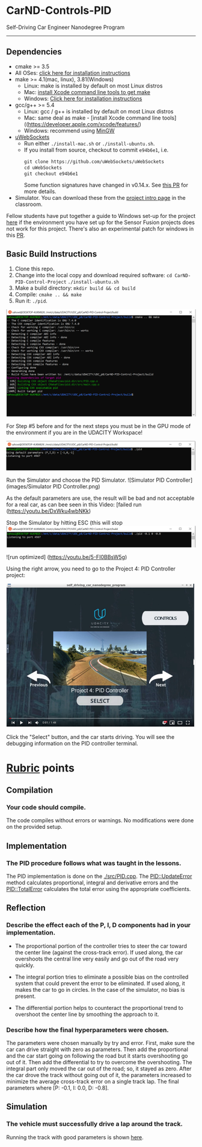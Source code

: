 # CarND-Controls-PID
Self-Driving Car Engineer Nanodegree Program

---

## Dependencies

* cmake >= 3.5
 * All OSes: [click here for installation instructions](https://cmake.org/install/)
* make >= 4.1(mac, linux), 3.81(Windows)
  * Linux: make is installed by default on most Linux distros
  * Mac: [install Xcode command line tools to get make](https://developer.apple.com/xcode/features/)
  * Windows: [Click here for installation instructions](http://gnuwin32.sourceforge.net/packages/make.htm)
* gcc/g++ >= 5.4
  * Linux: gcc / g++ is installed by default on most Linux distros
  * Mac: same deal as make - [install Xcode command line tools]((https://developer.apple.com/xcode/features/)
  * Windows: recommend using [MinGW](http://www.mingw.org/)
* [uWebSockets](https://github.com/uWebSockets/uWebSockets)
  * Run either `./install-mac.sh` or `./install-ubuntu.sh`.
  * If you install from source, checkout to commit `e94b6e1`, i.e.
    ```
    git clone https://github.com/uWebSockets/uWebSockets 
    cd uWebSockets
    git checkout e94b6e1
    ```
    Some function signatures have changed in v0.14.x. See [this PR](https://github.com/udacity/CarND-MPC-Project/pull/3) for more details.
* Simulator. You can download these from the [project intro page](https://github.com/udacity/self-driving-car-sim/releases) in the classroom.

Fellow students have put together a guide to Windows set-up for the project [here](https://s3-us-west-1.amazonaws.com/udacity-selfdrivingcar/files/Kidnapped_Vehicle_Windows_Setup.pdf) if the environment you have set up for the Sensor Fusion projects does not work for this project. There's also an experimental patch for windows in this [PR](https://github.com/udacity/CarND-PID-Control-Project/pull/3).

## Basic Build Instructions

1. Clone this repo.
2. Change into the local copy and download required software: 
   `cd CarND-PID-Control-Project`
   `./install-ubuntu.sh`
3. Make a build directory: `mkdir build && cd build`
4. Compile: `cmake .. && make`
5. Run it: `./pid`. 


![Build Screen](images/build.png)

For Step #5 before and for the next steps you must be in the GPU mode of the environment if you are in the UDACITY Workspace! 


![run default](images/run_default.png)

Run the Simulator and choose the PID Simulator.
![Simulator PID Controller](images/Simulator PID Controller.png) 

As the default parameters are use, the result will be bad and not acceptable for a real car, as can bee seen in this Video:
[failed run (https://youtu.be/DxWku4wbNKk)

Stop the Simulator by hitting ESC (this will stop 
![run tuned](images/run_tuned.png)

![run optimized] (https://youtu.be/5-FI0BBsW5g)

Using the right arrow, you need to go to the Project 4: PID Controller project:

![Simulator PID controller project](images/simulator_PID_Controller.png)

Click the "Select" button, and the car starts driving. You will see the debugging information on the PID controller terminal. 

# [Rubric](https://review.udacity.com/#!/rubrics/824/view) points

## Compilation

### Your code should compile.

The code compiles without errors or warnings. No modifications were done on the provided setup.

## Implementation

### The PID procedure follows what was taught in the lessons.

The PID implementation is done on the [./src/PID.cpp](./src/PID.cpp). 
The [PID::UpdateError](./src/PID.cpp#L24) method calculates proportional, integral and derivative errors and the [PID::TotalError](./src/PID.cpp#L33) calculates the total error using the appropriate coefficients.

## Reflection

### Describe the effect each of the P, I, D components had in your implementation.

- The proportional portion of the controller tries to steer the car toward the center line (against the cross-track error). If used along, the car overshoots the central line very easily and go out of the road very quickly.  

- The integral portion tries to eliminate a possible bias on the controlled system that could prevent the error to be eliminated. If used along, it makes the car to go in circles. In the case of the simulator, no bias is present.

- The differential portion helps to counteract the proportional trend to overshoot the center line by smoothing the approach to it.  

### Describe how the final hyperparameters were chosen.

The parameters were chosen manually by try and error. First, make sure the car can drive straight with zero as parameters. Then add the proportional and the car start going on following the road but it starts overshooting go out of it. Then add the differential to try to overcome the overshooting. The integral part only moved the car out of the road; so, it stayed as zero. After the car drove the track without going out of it, the parameters increased to minimize the average cross-track error on a single track lap. The final parameters where [P: -0.1, I: 0.0, D: -0.8].

## Simulation

### The vehicle must successfully drive a lap around the track.

Running the track with good parameters is shown [here](https://youtu.be/5-FI0BBsW5g).
